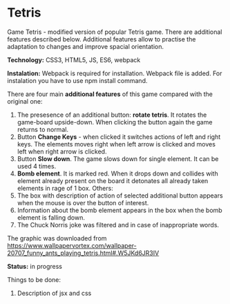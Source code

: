 # Tetris
Game Tetris - modified version of popular Tetris game. There are additional features described below.
Additional features allow to practise the adaptation to changes and improve spacial orientation.

**Technology:** CSS3, HTML5, JS, ES6, webpack

**Instalation:** Webpack is required for installation. Webpack file is added. For instalation you have to use npm install command.

There are four main **additional features** of this game compared with the original one:
1. The presesence of an additional button: **rotate tetris**. It rotates the game-board upside-down. When clicking the button again the game returns to normal.
2. Button **Change Keys** - when clicked it switches actions of left and right keys. The elements moves right when left arrow is clicked and moves left when right arrow is clicked.
3. Button **Slow down**. The game slows down for single element. It can be used 4 times.
4. **Bomb element**. It is marked red. When it drops down and collides with element already present on the board it detonates all already taken elements in rage of 1 box.
Others:
1. The box with description of action of selected additional button appears when the mouse is over the button of interest.
2. Information about the bomb element appears in the box when the bomb element is falling down.
3. The Chuck Norris joke was filtered and in case of inappropriate words.

The graphic was downloaded from 
https://www.wallpapervortex.com/wallpaper-20707_funny_ants_playing_tetris.html#.W5JKd6JR3IV

**Status:** in progress

Things to be done:
1. Description of jsx and css
